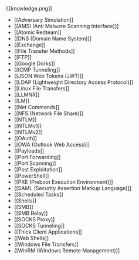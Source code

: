 ![[knowledge.png]]
- [[Adversary Simulation]]
- [[AMSI (Anti Malware Scanning Interface)]]
- [[Atomic Redteam]]
- [[DNS (Domain Name System)]]
- [[Exchange]]
- [[File Transfer Methods]]
- [[FTP]]
- [[Google Dorks]]
- [[ICMP Tunneling]]
- [[JSON Web Tokens (JWT)]]
- [[LDAP (Lightweight Directory Access Protocol)]]
- [[Linux File Transfers]]
- [[LLMNR]]
- [[LM]]
- [[Net Commands]]
- [[NFS (Network File Share)]]
- [[NTLM]]
- [[NTLMv1]]
- [[NTLMv2]]
- [[OAuth]]
- [[OWA (Outlook Web Access)]]
- [[Payloads]]
- [[Port Forwarding]]
- [[Port Scanning]]
- [[Post Exploitation]]
- [[PowerShell]]
- [[PXE (Preboot Execution Environment)]]
- [[SAML (Security Assertion Markup Language)]]
- [[Scheduled Tasks]]
- [[Shells]]
- [[SMB]]
- [[SMB Relay]]
- [[SOCKS Proxy]]
- [[SOCKS Tunneling]]
- [[Thick Client Applications]]
- [[Web Shells]]
- [[Windows File Transfers]]
- [[WinRM (Windows Remote Management)]]